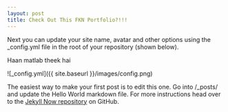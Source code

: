 ```yaml
---
layout: post
title: Check Out This FKN Portfolio?!!!
---
```


Next you can update your site name, avatar and other options using the _config.yml file in the root of your repository (shown below).

Haan matlab theek hai

![_config.yml]({{ site.baseurl }}/images/config.png)

The easiest way to make your first post is to edit this one. Go into /_posts/ and update the Hello World markdown file. For more instructions head over to the [Jekyll Now repository](https://github.com/barryclark/jekyll-now) on GitHub.

